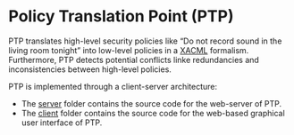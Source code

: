 # Policy Translation Point (PTP)

PTP translates high-level security policies like “Do not record sound in the living room tonight” into low-level policies in a [XACML](https://www.oasis-open.org/committees/tc_home.php?wg_abbrev=xacml) formalism. Furthermore, PTP detects potential conflicts linke redundancies and inconsistencies between high-level policies.

PTP is implemented through a client-server architecture:
- The [server](/server/) folder contains the source code for the web-server of PTP.
- The [client](/client/) folder contains the source code for the web-based graphical user interface of PTP.
